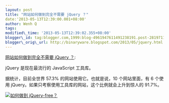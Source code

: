 ```yaml
--- 
layout: post 
title: "网站如何做到完全不需要 jQuery ？" 
date:'2013-05-13T12:39:00.001+08:00' 
author: Wenh Q
tags:
modified\_time: '2013-05-13T12:39:02.355+08:00' 
blogger\_id: tag:blogger.com,1999:blog-4961947611491238191.post-2819711564631764505
blogger\_orig\_url: http://binaryware.blogspot.com/2013/05/jquery.html
--- 
```

[网站如何做到完全不需要 jQuery
？](http://www.oschina.net/question/12_110456):

jQuery 是现在最流行的 JavaScript 工具库。

据统计，目前全世界 57.3% 的网站使用它。也就是说，10 个网站里面，有 6
个使用 jQuery。如果只考察使用工具库的网站，这个比例就会上升到惊人的
91.7%。

[![如何做到
jQuery-free？](http://static.oschina.net/uploads/img/201305/12232731_eeWt.jpg "如何做到 jQuery-free？")](http://static.oschina.net/uploads/img/201305/12232731_eeWt.jpg)
